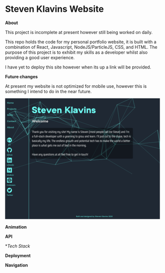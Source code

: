 # Steven Klavins Website

**About**

This project is incomplete at present however still being worked on daily.

This repo holds the code for my personal portfolio website, it is built with a combination of React, Javascript, NodeJS/ParticleJS, CSS, and HTML. The purpose of this project is to exhibit my skills as a developer whilst also providing a good user experience.

I have yet to deploy this site however when its up a link will be provided.

**Future changes**

At present my website is not optimized for mobile use, however this is something I intend to do in the near future.

![](/README_Screenshot.png)


**Animation**

**API**

**Tech Stack*

**Deployment** 

**Navigation** 
